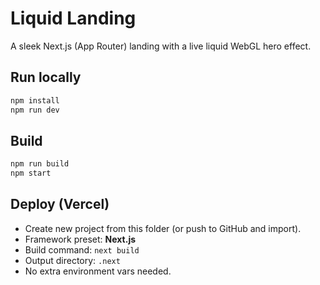 # Liquid Landing

A sleek Next.js (App Router) landing with a live liquid WebGL hero effect.

## Run locally
```bash
npm install
npm run dev
```

## Build
```bash
npm run build
npm start
```

## Deploy (Vercel)
- Create new project from this folder (or push to GitHub and import).
- Framework preset: **Next.js**
- Build command: `next build`
- Output directory: `.next`
- No extra environment vars needed.
